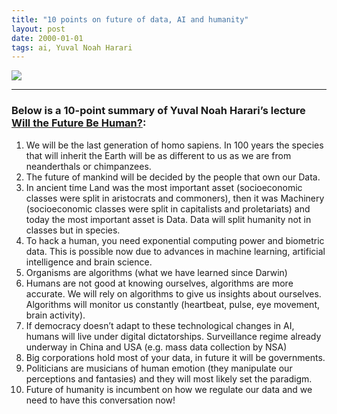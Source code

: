 ```yaml
---
title: "10 points on future of data, AI and humanity"
layout: post
date: 2000-01-01
tags: ai, Yuval Noah Harari
---
```


![](https://cdn-images-1.medium.com/max/800/1*vRNzto4TPoVK3z9GZOODww.jpeg)
<span class="figcaption_hack"></span>

*****

### Below is a 10-point summary of Yuval Noah Harari’s lecture [Will the Future Be Human?](https://www.youtube.com/watch?v=hL9uk4hKyg4&feature=youtu.be):

1.  We will be the last generation of homo sapiens. In 100 years the species that
will inherit the Earth will be as different to us as we are from neanderthals or
chimpanzees.
2.  The future of mankind will be decided by the people that own our Data.
3.  In ancient time Land was the most important asset (socioeconomic classes were
split in aristocrats and commoners), then it was Machinery (socioeconomic
classes were split in capitalists and proletariats) and today the most important
asset is Data. Data will split humanity not in classes but in species.
4.  To hack a human, you need exponential computing power and biometric data. This
is possible now due to advances in machine learning, artificial intelligence and
brain science.
5.  Organisms are algorithms (what we have learned since Darwin)
6.  Humans are not good at knowing ourselves, algorithms are more accurate. We will
rely on algorithms to give us insights about ourselves. Algorithms will monitor
us constantly (heartbeat, pulse, eye movement, brain activity).
7.  If democracy doesn’t adapt to these technological changes in AI, humans will
live under digital dictatorships. Surveillance regime already underway in China
and USA (e.g. mass data collection by NSA)
8.  Big corporations hold most of your data, in future it will be governments.
9.  Politicians are musicians of human emotion (they manipulate our perceptions and
fantasies) and they will most likely set the paradigm.
10.  Future of humanity is incumbent on how we regulate our data and we need to have
this conversation now!

